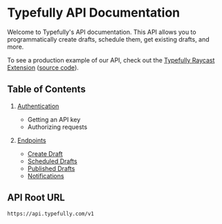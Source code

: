 # Typefully API Documentation

Welcome to Typefully's API documentation. This API allows you to programmatically create drafts, schedule them, get existing drafts, and more.

To see a production example of our API, check out the [Typefully Raycast Extension](https://www.raycast.com/typefully/typefully) ([source code](https://github.com/raycast/extensions/tree/5c3b59989c8bb4f5665ac1b3a26a376fdce20d67/extensions/typefully/)).

## Table of Contents

1. [Authentication](./authentication.md)
   - Getting an API key
   - Authorizing requests

2. [Endpoints](./endpoints/README.md)
   - [Create Draft](./endpoints/create-draft.md)
   - [Scheduled Drafts](./endpoints/scheduled-drafts.md)
   - [Published Drafts](./endpoints/published-drafts.md)
   - [Notifications](./endpoints/notifications.md)

## API Root URL

```
https://api.typefully.com/v1
``` 
